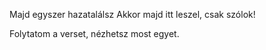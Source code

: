 Majd egyszer hazatalálsz
Akkor majd itt leszel, csak szólok!

Folytatom a verset, nézhetsz most egyet.